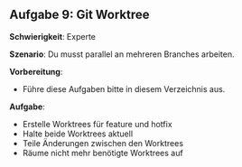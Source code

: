 ## Aufgabe 9: Git Worktree

**Schwierigkeit**: Experte  

**Szenario**: Du musst parallel an mehreren Branches arbeiten.  

**Vorbereitung**:

- Führe diese Aufgaben bitte in diesem Verzeichnis aus.

**Aufgabe**:

- Erstelle Worktrees für feature und hotfix
- Halte beide Worktrees aktuell
- Teile Änderungen zwischen den Worktrees
- Räume nicht mehr benötigte Worktrees auf
